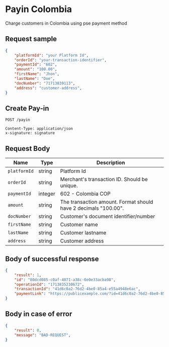 # Payin Colombia

Charge customers in Colombia using pse payment method

## Request sample

```json
{
    "platformId": "your Platform Id",
    "orderId": "your-transaction-identifier",
    "paymentId": "602",
    "amount": "100.00",
    "firstName": "Jhon",
    "lastName": "Doe",
    "docNumber": "71713839113",
    "address": "customer-address",
}
```
## Create Pay-in
```http
POST /payin

Content-Type: application/json
x-signature: signature
```
## Request Body
| Name | Type | Description |
|-------------|--------|-------------------------------|
| `platformId` | string | Platform Id |
| `orderId` | string | Merchant's transaction ID. Should be unique. |
| `paymentId` | integer| 602 - Colombia COP |
| `amount` | string | The transaction amount. Format should have 2 decimals "100.00". |
| `docNumber` | string | Customer's document identifier/number |
| `firstName` | string | Customer name |
| `lastName` | string | Customer lastname |
| `address` | string | Customer address |

## Body of successful response
```json
{
    "result": 1,
    "id": "80dcd085-c0af-4071-a38c-0e0e33acba98",
    "operationId": "1713835230672",
    "transactionId": "41d6c0a2-76d2-4be0-85a4-e55a4948e6ac",
    "paymentLink": "https://publicexample.com/?id=41d6c0a2-76d2-4be0-85a4-e55a4948e6ac&method=pse&token=eyJ..."
}
```

## Body in case of error
```json
{
    "result": 0,
    "message": "BAD-REQUEST",
}
```

